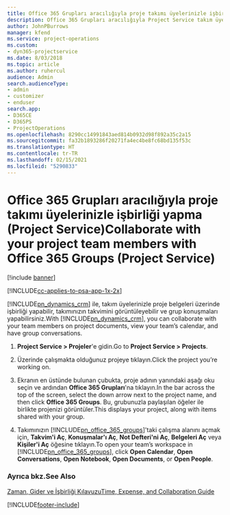 ```yaml
---
title: Office 365 Grupları aracılığıyla proje takımı üyelerinizle işbirliği yapma
description: Office 365 Grupları aracılığıyla Project Service takım üyelerinizle işbirliği yapma
author: JohnPBurrows
manager: kfend
ms.service: project-operations
ms.custom:
- dyn365-projectservice
ms.date: 8/03/2018
ms.topic: article
ms.author: ruhercul
audience: Admin
search.audienceType:
- admin
- customizer
- enduser
search.app:
- D365CE
- D365PS
- ProjectOperations
ms.openlocfilehash: 8290cc14991843aed814b0932d98f892a35c2a15
ms.sourcegitcommit: fa32b1893286f20271fa4ec4be8fc68bd135f53c
ms.translationtype: HT
ms.contentlocale: tr-TR
ms.lasthandoff: 02/15/2021
ms.locfileid: "5290833"
---
```

# <a name="collaborate-with-your-project-team-members-with-office-365-groups-project-service"></a><span data-ttu-id="0e932-103">Office 365 Grupları aracılığıyla proje takımı üyelerinizle işbirliği yapma (Project Service)</span><span class="sxs-lookup"><span data-stu-id="0e932-103">Collaborate with your project team members with Office 365 Groups (Project Service)</span></span>

[!include [banner](../includes/psa-now-project-operations.md)]

[!INCLUDE[cc-applies-to-psa-app-1x-2x](../includes/cc-applies-to-psa-app-1x-2x.md)]

<span data-ttu-id="0e932-104">[!INCLUDE[pn_dynamics_crm](../includes/pn-dynamics-crm.md)] ile, takım üyelerinizle proje belgeleri üzerinde işbirliği yapabilir, takımınızın takvimini görüntüleyebilir ve grup konuşmaları yapabilirsiniz.</span><span class="sxs-lookup"><span data-stu-id="0e932-104">With [!INCLUDE[pn_dynamics_crm](../includes/pn-dynamics-crm.md)], you can collaborate with your team members on project documents, view your team’s calendar, and have group conversations.</span></span>  
  
1. <span data-ttu-id="0e932-105">**Project Service > Projeler**'e gidin.</span><span class="sxs-lookup"><span data-stu-id="0e932-105">Go to **Project Service > Projects**.</span></span>  
  
2. <span data-ttu-id="0e932-106">Üzerinde çalışmakta olduğunuz projeye tıklayın.</span><span class="sxs-lookup"><span data-stu-id="0e932-106">Click the project you’re working on.</span></span>  
  
3. <span data-ttu-id="0e932-107">Ekranın en üstünde bulunan çubukta, proje adının yanındaki aşağı oku seçin ve ardından **Office 365 Grupları**'na tıklayın.</span><span class="sxs-lookup"><span data-stu-id="0e932-107">In the bar across the top of the screen, select the down arrow next to the project name, and then click **Office 365 Groups**.</span></span> <span data-ttu-id="0e932-108">Bu, grubunuzla paylaşılan öğeler ile birlikte projenizi görüntüler.</span><span class="sxs-lookup"><span data-stu-id="0e932-108">This displays your project, along with items shared with your group.</span></span>  
  
4. <span data-ttu-id="0e932-109">Takımınızın [!INCLUDE[pn_office_365_groups](../includes/pn-office-365-groups.md)]'taki çalışma alanını açmak için, **Takvim'i Aç**, **Konuşmalar'ı Aç**, **Not Defteri'ni Aç**, **Belgeleri Aç** veya **Kişiler'i Aç** öğesine tıklayın.</span><span class="sxs-lookup"><span data-stu-id="0e932-109">To open your team’s workspace in [!INCLUDE[pn_office_365_groups](../includes/pn-office-365-groups.md)], click **Open Calendar**, **Open Conversations**, **Open Notebook**, **Open Documents**, or **Open People**.</span></span>  
  
### <a name="see-also"></a><span data-ttu-id="0e932-110">Ayrıca bkz.</span><span class="sxs-lookup"><span data-stu-id="0e932-110">See Also</span></span>  
 [<span data-ttu-id="0e932-111">Zaman, Gider ve İşbirliği Kılavuzu</span><span class="sxs-lookup"><span data-stu-id="0e932-111">Time, Expense, and Collaboration Guide</span></span>](../psa/time-expense-collaboration-guide.md)


[!INCLUDE[footer-include](../includes/footer-banner.md)]